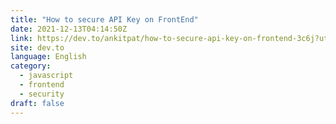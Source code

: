 ```yaml
---
title: "How to secure API Key on FrontEnd"
date: 2021-12-13T04:14:50Z
link: https://dev.to/ankitpat/how-to-secure-api-key-on-frontend-3c6j?utm_medium=RSS&utm_source=news.12bit.vn
site: dev.to
language: English
category:
  - javascript
  - frontend
  - security
draft: false
---
```

